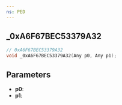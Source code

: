 ```yaml
---
ns: PED
---
```

## _0xA6F67BEC53379A32

```c
// 0xA6F67BEC53379A32
void _0xA6F67BEC53379A32(Any p0, Any p1);
```

## Parameters
* **p0**:
* **p1**:
